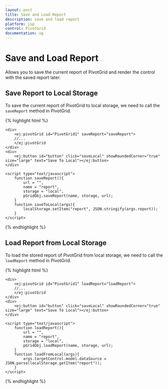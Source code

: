 ```yaml
---
layout: post
title: Save and Load Report
description: save and load report
platform: jsp
control: PivotGrid
documentation: ug
---
```


# Save and Load Report

Allows you to save the current report of PivotGrid and render the control with the saved report later.

## Save Report to Local Storage

To save the current report of PivotGrid to local storage, we need to call the `saveReport` method in PivotGrid.

{% highlight html %}

	<div>
		<ej:pivotGrid id="PivotGrid1" saveReport="saveReport">
		//...
		</ej:pivotGrid
	</div>
    <div>
        <ej:button id="button" click="saveLocal" showRoundedCorner="true" size="large" text="Save To Local"></ej:button> 
    </div>
    
	<script type="text/javascript">
    	function saveReport(){
            url = "",
            name = "report",
            storage = "local",
            pGridObj.saveReport(name, storage, url);
        }        
        function saveToLocal(args){
            localStorage.setItem("report", JSON.stringify(args.report));
        }
	</script>

{% endhighlight %}

## Load Report from Local Storage

To load the stored report of PivotGrid from local storage, we need to call the `loadReport` method in PivotGrid.

{% highlight html %}

	<div>
		<ej:pivotGrid id="PivotGrid1" loadReport="loadReport">
		//...
		</ej:pivotGrid
	</div>
    <div>
        <ej:button id="button" click="saveLocal" showRoundedCorner="true" size="large" text="Save To Local"></ej:button> 
    </div>
    
	<script type="text/javascript">
    	function loadReport(){
            url = "",
            name = "report",
            storage = "local",
            pGridObj.loadReport(name, storage, url);
        }       
        function loadFromLocal(args){
            args.targetControl.model.dataSource = JSON.parse(localStorage.getItem("report"));
        }
	</script>

{% endhighlight %}